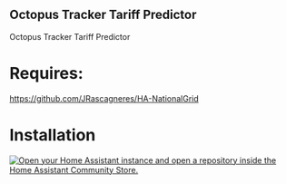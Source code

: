 ## Octopus Tracker Tariff Predictor
Octopus Tracker Tariff Predictor

# Requires:
https://github.com/JRascagneres/HA-NationalGrid

# Installation
[![Open your Home Assistant instance and open a repository inside the Home Assistant Community Store.](https://my.home-assistant.io/badges/hacs_repository.svg)](https://my.home-assistant.io/redirect/hacs_repository/?owner=plutomedia987&repository=https%3A%2F%2Fgithub.com%2Fplutomedia987%2Fhomeassistant_tracker_predictor&category=Integration)
